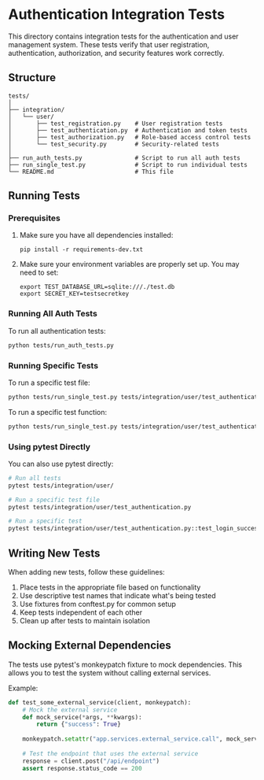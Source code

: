 # Authentication Integration Tests

This directory contains integration tests for the authentication and user management system. These tests verify that user registration, authentication, authorization, and security features work correctly.

## Structure

```
tests/
│
├── integration/
│   └── user/
│       ├── test_registration.py    # User registration tests
│       ├── test_authentication.py  # Authentication and token tests
│       ├── test_authorization.py   # Role-based access control tests
│       └── test_security.py        # Security-related tests
│
├── run_auth_tests.py               # Script to run all auth tests
├── run_single_test.py              # Script to run individual tests
└── README.md                       # This file
```

## Running Tests

### Prerequisites

1. Make sure you have all dependencies installed:
   ```
   pip install -r requirements-dev.txt
   ```

2. Make sure your environment variables are properly set up. You may need to set:
   ```
   export TEST_DATABASE_URL=sqlite:///./test.db
   export SECRET_KEY=testsecretkey
   ```

### Running All Auth Tests

To run all authentication tests:

```bash
python tests/run_auth_tests.py
```

### Running Specific Tests

To run a specific test file:

```bash
python tests/run_single_test.py tests/integration/user/test_authentication.py
```

To run a specific test function:

```bash
python tests/run_single_test.py tests/integration/user/test_authentication.py::test_login_success
```

### Using pytest Directly

You can also use pytest directly:

```bash
# Run all tests
pytest tests/integration/user/

# Run a specific test file
pytest tests/integration/user/test_authentication.py

# Run a specific test
pytest tests/integration/user/test_authentication.py::test_login_success
```

## Writing New Tests

When adding new tests, follow these guidelines:

1. Place tests in the appropriate file based on functionality
2. Use descriptive test names that indicate what's being tested
3. Use fixtures from conftest.py for common setup
4. Keep tests independent of each other
5. Clean up after tests to maintain isolation

## Mocking External Dependencies

The tests use pytest's monkeypatch fixture to mock dependencies. This allows you to test the system without calling external services.

Example:

```python
def test_some_external_service(client, monkeypatch):
    # Mock the external service
    def mock_service(*args, **kwargs):
        return {"success": True}
    
    monkeypatch.setattr("app.services.external_service.call", mock_service)
    
    # Test the endpoint that uses the external service
    response = client.post("/api/endpoint")
    assert response.status_code == 200
``` 